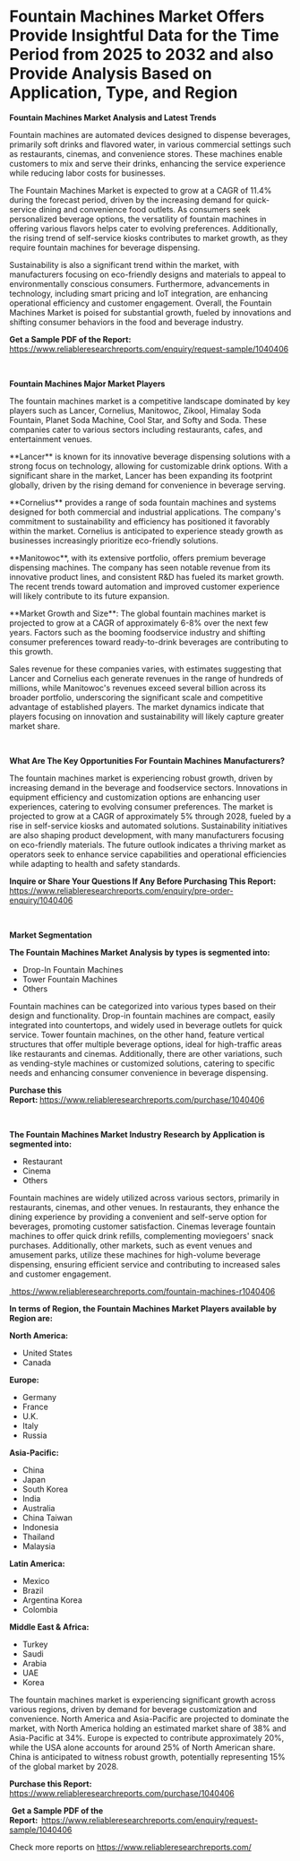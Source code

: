 <p><h1>Fountain Machines Market Offers Provide Insightful Data for the Time Period from 2025 to 2032 and also Provide Analysis Based on Application, Type, and Region</h1></p><p><strong>Fountain Machines Market Analysis and Latest Trends</strong></p>
<p><p>Fountain machines are automated devices designed to dispense beverages, primarily soft drinks and flavored water, in various commercial settings such as restaurants, cinemas, and convenience stores. These machines enable customers to mix and serve their drinks, enhancing the service experience while reducing labor costs for businesses.</p><p>The Fountain Machines Market is expected to grow at a CAGR of 11.4% during the forecast period, driven by the increasing demand for quick-service dining and convenience food outlets. As consumers seek personalized beverage options, the versatility of fountain machines in offering various flavors helps cater to evolving preferences. Additionally, the rising trend of self-service kiosks contributes to market growth, as they require fountain machines for beverage dispensing.</p><p>Sustainability is also a significant trend within the market, with manufacturers focusing on eco-friendly designs and materials to appeal to environmentally conscious consumers. Furthermore, advancements in technology, including smart pricing and IoT integration, are enhancing operational efficiency and customer engagement. Overall, the Fountain Machines Market is poised for substantial growth, fueled by innovations and shifting consumer behaviors in the food and beverage industry.</p></p>
<p><strong>Get a Sample PDF of the Report:&nbsp;</strong> <a href="https://www.reliableresearchreports.com/enquiry/request-sample/1040406?utm_campaign=117&utm_medium=2&utm_source=Github&utm_content=ia&utm_term=08042025&utm_id=fountain-machines">https://www.reliableresearchreports.com/enquiry/request-sample/1040406</a></p>
<p>&nbsp;</p>
<p><strong>Fountain Machines Major Market Players</strong></p>
<p><p>The fountain machines market is a competitive landscape dominated by key players such as Lancer, Cornelius, Manitowoc, Zikool, Himalay Soda Fountain, Planet Soda Machine, Cool Star, and Softy and Soda. These companies cater to various sectors including restaurants, cafes, and entertainment venues.</p><p>**Lancer** is known for its innovative beverage dispensing solutions with a strong focus on technology, allowing for customizable drink options. With a significant share in the market, Lancer has been expanding its footprint globally, driven by the rising demand for convenience in beverage serving.</p><p>**Cornelius** provides a range of soda fountain machines and systems designed for both commercial and industrial applications. The company's commitment to sustainability and efficiency has positioned it favorably within the market. Cornelius is anticipated to experience steady growth as businesses increasingly prioritize eco-friendly solutions.</p><p>**Manitowoc**, with its extensive portfolio, offers premium beverage dispensing machines. The company has seen notable revenue from its innovative product lines, and consistent R&D has fueled its market growth. The recent trends toward automation and improved customer experience will likely contribute to its future expansion.</p><p>**Market Growth and Size**: The global fountain machines market is projected to grow at a CAGR of approximately 6-8% over the next few years. Factors such as the booming foodservice industry and shifting consumer preferences toward ready-to-drink beverages are contributing to this growth.</p><p>Sales revenue for these companies varies, with estimates suggesting that Lancer and Cornelius each generate revenues in the range of hundreds of millions, while Manitowoc's revenues exceed several billion across its broader portfolio, underscoring the significant scale and competitive advantage of established players. The market dynamics indicate that players focusing on innovation and sustainability will likely capture greater market share.</p></p>
<p>&nbsp;</p>
<p><strong>What Are The Key Opportunities For Fountain Machines Manufacturers?</strong></p>
<p><p>The fountain machines market is experiencing robust growth, driven by increasing demand in the beverage and foodservice sectors. Innovations in equipment efficiency and customization options are enhancing user experiences, catering to evolving consumer preferences. The market is projected to grow at a CAGR of approximately 5% through 2028, fueled by a rise in self-service kiosks and automated solutions. Sustainability initiatives are also shaping product development, with many manufacturers focusing on eco-friendly materials. The future outlook indicates a thriving market as operators seek to enhance service capabilities and operational efficiencies while adapting to health and safety standards.</p></p>
<p><strong>Inquire or Share Your Questions If Any Before Purchasing This Report:</strong> <a href="https://www.reliableresearchreports.com/enquiry/pre-order-enquiry/1040406?utm_campaign=117&utm_medium=2&utm_source=Github&utm_content=ia&utm_term=08042025&utm_id=fountain-machines">https://www.reliableresearchreports.com/enquiry/pre-order-enquiry/1040406</a></p>
<p>&nbsp;</p>
<p><strong>Market Segmentation</strong></p>
<p><strong>The Fountain Machines Market Analysis by types is segmented into:</strong></p>
<p><ul><li>Drop-In Fountain Machines</li><li>Tower Fountain Machines</li><li>Others</li></ul></p>
<p><p>Fountain machines can be categorized into various types based on their design and functionality. Drop-in fountain machines are compact, easily integrated into countertops, and widely used in beverage outlets for quick service. Tower fountain machines, on the other hand, feature vertical structures that offer multiple beverage options, ideal for high-traffic areas like restaurants and cinemas. Additionally, there are other variations, such as vending-style machines or customized solutions, catering to specific needs and enhancing consumer convenience in beverage dispensing.</p></p>
<p><strong>Purchase this Report:&nbsp;</strong><a href="https://www.reliableresearchreports.com/purchase/1040406?utm_campaign=117&utm_medium=2&utm_source=Github&utm_content=ia&utm_term=08042025&utm_id=fountain-machines">https://www.reliableresearchreports.com/purchase/1040406</a></p>
<p>&nbsp;</p>
<p><strong>The Fountain Machines Market Industry Research by Application is segmented into:</strong></p>
<p><ul><li>Restaurant</li><li>Cinema</li><li>Others</li></ul></p>
<p><p>Fountain machines are widely utilized across various sectors, primarily in restaurants, cinemas, and other venues. In restaurants, they enhance the dining experience by providing a convenient and self-serve option for beverages, promoting customer satisfaction. Cinemas leverage fountain machines to offer quick drink refills, complementing moviegoers' snack purchases. Additionally, other markets, such as event venues and amusement parks, utilize these machines for high-volume beverage dispensing, ensuring efficient service and contributing to increased sales and customer engagement.</p></p>
<p><a href="https://www.reliableresearchreports.com/fountain-machines-r1040406?utm_campaign=117&utm_medium=2&utm_source=Github&utm_content=ia&utm_term=08042025&utm_id=fountain-machines">&nbsp;https://www.reliableresearchreports.com/fountain-machines-r1040406</a></p>
<p><strong>In terms of Region, the Fountain Machines Market Players available by Region are:</strong></p>
<p>
    <p> <strong> North America: </strong>
        <ul>
            <li>United States</li>
            <li>Canada</li>
        </ul>
        </p> 
    <p> <strong> Europe: </strong>
        <ul>
            <li>Germany</li>
            <li>France</li>
            <li>U.K.</li>
            <li>Italy</li>
            <li>Russia</li>
        </ul>
        </p> 
    <p> <strong> Asia-Pacific: </strong>
        <ul>
            <li>China</li>
            <li>Japan</li>
            <li>South Korea</li>
            <li>India</li>
            <li>Australia</li>
            <li>China Taiwan</li>
            <li>Indonesia</li>
            <li>Thailand</li>
            <li>Malaysia</li>
        </ul>
        </p> 
    <p> <strong> Latin America: </strong>
        <ul>
            <li>Mexico</li>
            <li>Brazil</li>
            <li>Argentina Korea</li>
            <li>Colombia</li>
        </ul>
        </p> 
    <p> <strong> Middle East & Africa: </strong>
        <ul>
            <li>Turkey</li>
            <li>Saudi</li>
            <li>Arabia</li>
            <li>UAE</li>
            <li>Korea</li>
        </ul>
    </p>
    </p>
<p><p>The fountain machines market is experiencing significant growth across various regions, driven by demand for beverage customization and convenience. North America and Asia-Pacific are projected to dominate the market, with North America holding an estimated market share of 38% and Asia-Pacific at 34%. Europe is expected to contribute approximately 20%, while the USA alone accounts for around 25% of North American share. China is anticipated to witness robust growth, potentially representing 15% of the global market by 2028.</p></p>
<p><strong>Purchase this Report: </strong><a href="https://www.reliableresearchreports.com/purchase/1040406?utm_campaign=117&utm_medium=2&utm_source=Github&utm_content=ia&utm_term=08042025&utm_id=fountain-machines">https://www.reliableresearchreports.com/purchase/1040406</a></p>
<p>&nbsp;<strong>Get a Sample PDF of the Report:&nbsp;&nbsp;</strong><a href="https://www.reliableresearchreports.com/enquiry/request-sample/1040406?utm_campaign=117&utm_medium=2&utm_source=Github&utm_content=ia&utm_term=08042025&utm_id=fountain-machines">https://www.reliableresearchreports.com/enquiry/request-sample/1040406</a></p>
<p><strong></strong></p>
<p>Check more reports on <a href="https://www.reliableresearchreports.com/?utm_campaign=117&utm_medium=2&utm_source=Github&utm_content=ia&utm_term=08042025&utm_id=fountain-machines">https://www.reliableresearchreports.com/</a></p>